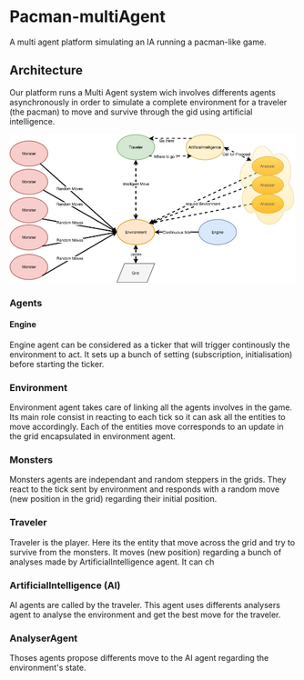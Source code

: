 # Pacman-multiAgent
A multi agent platform simulating an IA running a pacman-like game.

## Architecture
Our platform runs a Multi Agent system wich involves differents agents asynchronously in order to simulate a complete environment for a traveler (the pacman) to move and survive through the gid using artificial intelligence.

![alt text](https://github.com/AlexisDrch/Pacman-multiAgent/blob/master/Untitled%20Diagram.jpg)


### Agents
#### Engine
Engine agent can be considered as a ticker that will trigger continously the environment to act. It sets up a bunch of setting (subscription, initialisation) before starting the ticker.

### Environment
Environment agent takes care of linking all the agents involves in the game. Its main role consist in reacting to each tick so it can ask all the entities to move accordingly. Each of the entities move corresponds to an update in the grid encapsulated in environment agent.

### Monsters
Monsters agents are independant and random steppers in the grids. They react to the tick sent by environment and responds with a random move (new position in the grid) regarding their initial position.

### Traveler
Traveler is the player. Here its the entity that move across the grid and try to survive from the monsters. It moves (new position) regarding a bunch of analyses made by ArtificialIntelligence agent. It can ch

### ArtificialIntelligence (AI)
AI agents are called by the traveler. This agent uses differents analysers agent to analyse the environment and get the best move for the traveler.

### AnalyserAgent
Thoses agents propose differents move to the AI agent regarding the environment's state.
